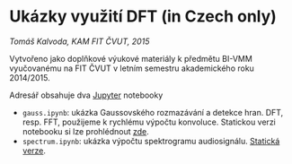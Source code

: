 # Ukázky využití DFT (in Czech only)

*Tomáš Kalvoda, KAM FIT ČVUT, 2015*

Vytvořeno jako doplňkové výukové materiály k předmětu BI-VMM vyučovanému na FIT ČVUT v letním semestru akademického roku 2014/2015.

Adresář obsahuje dva [Jupyter](jupyter.org) notebooky

 * `gauss.ipynb`: ukázka Gaussovského rozmazávání a detekce hran. DFT, resp. FFT, použijeme k rychlému výpočtu konvoluce. Statickou verzi notebooku si lze prohlédnout [zde](http://nbviewer.ipython.org/github/kalvotom/julia-examples/blob/master/fourier/gauss.ipynb).
 * `spectrum.ipynb`: ukázka výpočtu spektrogramu audiosignálu. [Statická verze](http://nbviewer.ipython.org/github/kalvotom/julia-examples/blob/master/fourier/spectrum.ipynb).


